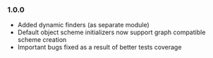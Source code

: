 ### 1.0.0

* Added dynamic finders (as separate module)
* Default object scheme initializers now support graph compatible scheme creation 
* Important bugs fixed as a result of better tests coverage